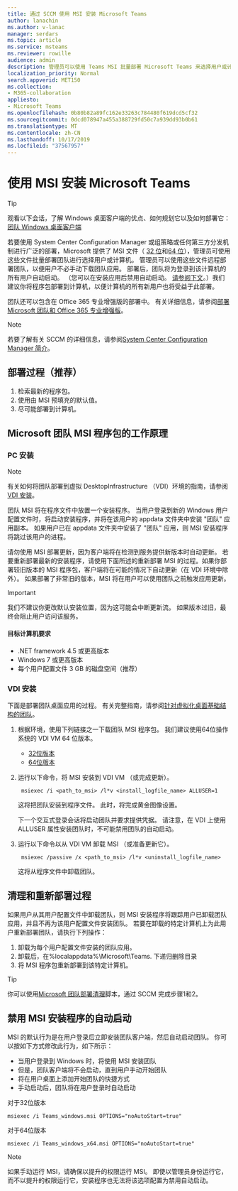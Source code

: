 ```yaml
---
title: 通过 SCCM 使用 MSI 安装 Microsoft Teams
author: lanachin
ms.author: v-lanac
manager: serdars
ms.topic: article
ms.service: msteams
ms.reviewer: rowille
audience: admin
description: 管理员可以使用 Teams MSI 批量部署 Microsoft Teams 来选择用户或计算机。
localization_priority: Normal
search.appverid: MET150
ms.collection:
- M365-collaboration
appliesto:
- Microsoft Teams
ms.openlocfilehash: 0b80b82a89fc162e33263c784480f619dcd5cf32
ms.sourcegitcommit: 0dcd078947a455a388729fd50c7a939dd93b0b61
ms.translationtype: MT
ms.contentlocale: zh-CN
ms.lasthandoff: 10/17/2019
ms.locfileid: "37567957"
---
```

<a name="install-microsoft-teams-using-msi"></a>使用 MSI 安装 Microsoft Teams
=================================

> [!Tip]
> 观看以下会话，了解 Windows 桌面客户端的优点、如何规划它以及如何部署它：[团队 Windows 桌面客户端](https://aka.ms/teams-clients)

若要使用 System Center Configuration Manager 或组策略或任何第三方分发机制进行广泛的部署，Microsoft 提供了 MSI 文件（ [32 位](https://aka.ms/teams32bitmsi)和[64 位](https://aka.ms/teams64bitmsi)），管理员可使用这些文件批量部署团队进行选择用户或计算机。 管理员可以使用这些文件远程部署团队，以便用户不必手动下载团队应用。 部署后，团队将为登录到该计算机的所有用户自动启动。 （您可以在安装应用后禁用自动启动。 [请参阅下文](#disable-auto-launch-for-the-msi-installer)。）我们建议你将程序包部署到计算机，以便计算机的所有新用户也将受益于此部署。 

团队还可以包含在 Office 365 专业增强版的部署中。 有关详细信息，请参阅[部署 Microsoft 团队和 Office 365 专业增强版](https://docs.microsoft.com/deployoffice/teams-install)。
 
> [!Note] 
> 若要了解有关 SCCM 的详细信息，请参阅[System Center Configuration Manager 简介](https://docs.microsoft.com/sccm/core/understand/introduction)。

## <a name="deployment-procedure-recommended"></a>部署过程（推荐）
1. 检索最新的程序包。
2. 使用由 MSI 预填充的默认值。
3. 尽可能部署到计算机。

## <a name="how-the-microsoft-teams-msi-package-works"></a>Microsoft 团队 MSI 程序包的工作原理

### <a name="pc-installation"></a>PC 安装

> [!Note] 
> 有关如何将团队部署到虚拟 DesktopInfrastructure （VDI）环境的指南，请参阅[VDI 安装](#vdi-installation)。

团队 MSI 将在程序文件中放置一个安装程序。 当用户登录到新的 Windows 用户配置文件时，将启动安装程序，并将在该用户的 appdata 文件夹中安装 "团队" 应用副本。 如果用户已在 appdata 文件夹中安装了 "团队" 应用，则 MSI 安装程序将跳过该用户的进程。

请勿使用 MSI 部署更新，因为客户端将在检测到服务提供新版本时自动更新。 若要重新部署最新的安装程序，请使用下面所述的重新部署 MSI 的过程。如果你部署较旧版本的 MSI 程序包，客户端将在可能的情况下自动更新（在 VDI 环境中除外）。 如果部署了非常旧的版本，MSI 将在用户可以使用团队之前触发应用更新。 

> [!Important] 
> 我们不建议你更改默认安装位置，因为这可能会中断更新流。 如果版本过旧，最终会阻止用户访问该服务。 

#### <a name="target-computer-requirements"></a>目标计算机要求

- .NET framework 4.5 或更高版本
- Windows 7 或更高版本
- 每个用户配置文件 3 GB 的磁盘空间（推荐）

### <a name="vdi-installation"></a>VDI 安装

下面是部署团队桌面应用的过程。 有关完整指南，请参阅[针对虚拟化桌面基础结构的团队](teams-for-vdi.md)。

1. 根据环境，使用下列链接之一下载团队 MSI 程序包。 我们建议使用64位操作系统的 VDI VM 64 位版本。

    - [32位版本](https://teams.microsoft.com/downloads/desktopurl?env=production&plat=windows&download=true&managedInstaller=true)
    - [64位版本](https://teams.microsoft.com/downloads/desktopurl?env=production&plat=windows&download=true&managedInstaller=true&arch=x64)

2. 运行以下命令，将 MSI 安装到 VDI VM （或完成更新）。

        msiexec /i <path_to_msi> /l*v <install_logfile_name> ALLUSER=1

    这将把团队安装到程序文件。 此时，将完成黄金图像设置。

    下一个交互式登录会话将启动团队并要求提供凭据。 请注意，在 VDI 上使用 ALLUSER 属性安装团队时，不可能禁用团队的自动启动。

3. 运行以下命令以从 VDI VM 卸载 MSI （或准备更新它）。

        msiexec /passive /x <path_to_msi> /l*v <uninstall_logfile_name>

    这将从程序文件中卸载团队。

## <a name="clean-up-and-redeployment-procedure"></a>清理和重新部署过程

如果用户从其用户配置文件中卸载团队，则 MSI 安装程序将跟踪用户已卸载团队应用，并且不再为该用户配置文件安装团队。 若要在卸载的特定计算机上为此用户重新部署团队，请执行下列操作：

1. 卸载为每个用户配置文件安装的团队应用。 
2. 卸载后，在%localappdata%\Microsoft\Teams\. 下递归删除目录
3. 将 MSI 程序包重新部署到该特定计算机。

> [!TIP] 
> 你可以使用[Microsoft 团队部署清理](scripts/Powershell-script-teams-deployment-clean-up.md)脚本，通过 SCCM 完成步骤1和2。

## <a name="disable-auto-launch-for-the-msi-installer"></a>禁用 MSI 安装程序的自动启动

MSI 的默认行为是在用户登录后立即安装团队客户端，然后自动启动团队。 你可以按如下方式修改此行为，如下所示：

- 当用户登录到 Windows 时，将使用 MSI 安装团队
- 但是，团队客户端将不会启动，直到用户手动开始团队
- 将在用户桌面上添加开始团队的快捷方式
- 手动启动后，团队将在用户登录时自动启动

对于32位版本
```
msiexec /i Teams_windows.msi OPTIONS="noAutoStart=true"
```
对于64位版本
```
msiexec /i Teams_windows_x64.msi OPTIONS="noAutoStart=true"
```

> [!Note]
>  如果手动运行 MSI，请确保以提升的权限运行 MSI。 即使以管理员身份运行它，而不以提升的权限运行它，安装程序也无法将该选项配置为禁用自动启动。
